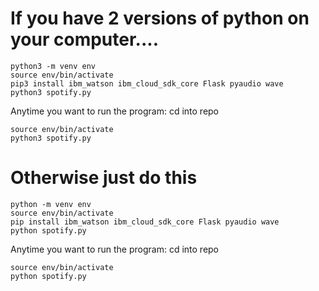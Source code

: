 # If you have 2 versions of python on your computer....

~~~
python3 -m venv env
source env/bin/activate
pip3 install ibm_watson ibm_cloud_sdk_core Flask pyaudio wave 
python3 spotify.py
~~~
Anytime you want to run the program:
cd into repo
~~~
source env/bin/activate
python3 spotify.py
~~~




# Otherwise just do this
~~~
python -m venv env
source env/bin/activate
pip install ibm_watson ibm_cloud_sdk_core Flask pyaudio wave 
python spotify.py
~~~
Anytime you want to run the program:
cd into repo
~~~
source env/bin/activate
python spotify.py
~~~

